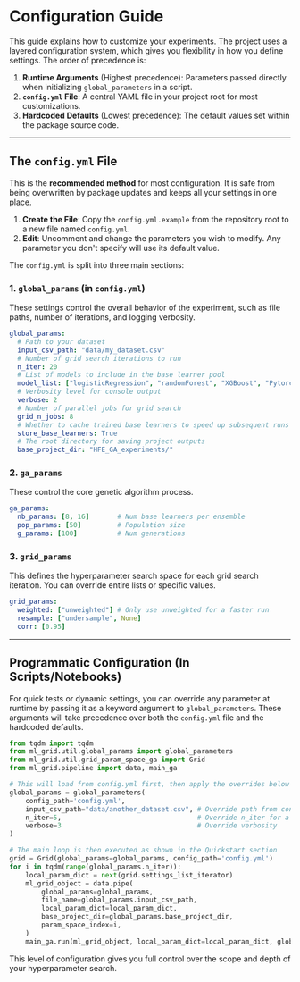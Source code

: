 # Configuration Guide

This guide explains how to customize your experiments. The project uses a layered configuration system, which gives you flexibility in how you define settings. The order of precedence is:

1.  **Runtime Arguments** (Highest precedence): Parameters passed directly when initializing `global_parameters` in a script.
2.  **`config.yml` File**: A central YAML file in your project root for most customizations.
3.  **Hardcoded Defaults** (Lowest precedence): The default values set within the package source code.

---

## The `config.yml` File

This is the **recommended method** for most configuration. It is safe from being overwritten by package updates and keeps all your settings in one place.

1.  **Create the File**: Copy the `config.yml.example` from the repository root to a new file named `config.yml`.
2.  **Edit**: Uncomment and change the parameters you wish to modify. Any parameter you don't specify will use its default value.

The `config.yml` is split into three main sections:

### 1. `global_params` (in `config.yml`)
These settings control the overall behavior of the experiment, such as file paths, number of iterations, and logging verbosity.

```yaml
global_params:
  # Path to your dataset
  input_csv_path: "data/my_dataset.csv"
  # Number of grid search iterations to run
  n_iter: 20
  # List of models to include in the base learner pool
  model_list: ["logisticRegression", "randomForest", "XGBoost", "Pytorch_binary_class"]
  # Verbosity level for console output
  verbose: 2
  # Number of parallel jobs for grid search
  grid_n_jobs: 8
  # Whether to cache trained base learners to speed up subsequent runs
  store_base_learners: True
  # The root directory for saving project outputs
  base_project_dir: "HFE_GA_experiments/"
```

### 2. `ga_params`
These control the core genetic algorithm process.
```yaml
ga_params:
  nb_params: [8, 16]       # Num base learners per ensemble
  pop_params: [50]         # Population size
  g_params: [100]          # Num generations
```

### 3. `grid_params`
This defines the hyperparameter search space for each grid search iteration. You can override entire lists or specific values.
```yaml
grid_params:
  weighted: ["unweighted"] # Only use unweighted for a faster run
  resample: ["undersample", None]
  corr: [0.95]
```

---

## Programmatic Configuration (In Scripts/Notebooks)

For quick tests or dynamic settings, you can override any parameter at runtime by passing it as a keyword argument to `global_parameters`. These arguments will take precedence over both the `config.yml` file and the hardcoded defaults.

```python
from tqdm import tqdm
from ml_grid.util.global_params import global_parameters
from ml_grid.util.grid_param_space_ga import Grid
from ml_grid.pipeline import data, main_ga

# This will load from config.yml first, then apply the overrides below
global_params = global_parameters(
    config_path='config.yml',
    input_csv_path="data/another_dataset.csv", # Override path from config
    n_iter=5,                                  # Override n_iter for a quick run
    verbose=3                                  # Override verbosity
)

# The main loop is then executed as shown in the Quickstart section
grid = Grid(global_params=global_params, config_path='config.yml')
for i in tqdm(range(global_params.n_iter)):
    local_param_dict = next(grid.settings_list_iterator)
    ml_grid_object = data.pipe(
        global_params=global_params,
        file_name=global_params.input_csv_path,
        local_param_dict=local_param_dict,
        base_project_dir=global_params.base_project_dir,
        param_space_index=i,
    )
    main_ga.run(ml_grid_object, local_param_dict=local_param_dict, global_params=global_params).execute()
```

This level of configuration gives you full control over the scope and depth of your hyperparameter search.